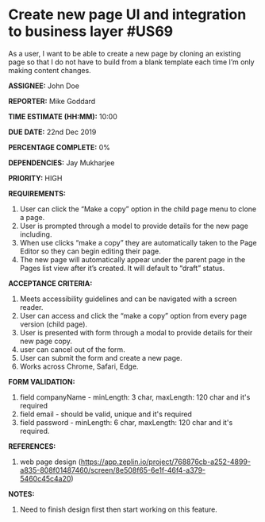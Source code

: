 # Create new page UI and integration to business layer #US69

As a user, I want to be able to create a new page by cloning an existing page so
that I do not have to build from a blank template each time I’m only making
content changes.

**ASSIGNEE:** John Doe

**REPORTER:** Mike Goddard

**TIME ESTIMATE (HH:MM):** 10:00

**DUE DATE:** 22nd Dec 2019

**PERCENTAGE COMPLETE:** 0%

**DEPENDENCIES:** Jay Mukharjee

**PRIORITY:** HIGH

**REQUIREMENTS:**

1. User can click the “Make a copy” option in the child page menu to clone a
   page.
2. User is prompted through a model to provide details for the new page
   including.
3. When use clicks “make a copy” they are automatically taken to the Page Editor
   so they can begin editing their page.
4. The new page will automatically appear under the parent page in the Pages
   list view after it’s created. It will default to “draft” status.

**ACCEPTANCE CRITERIA:**

1. Meets accessibility guidelines and can be navigated with a screen reader.
2. User can access and click the “make a copy” option from every page version
   (child page).
3. User is presented with form through a modal to provide details for their new
   page copy.
4. user can cancel out of the form.
5. User can submit the form and create a new page.
6. Works across Chrome, Safari, Edge.

**FORM VALIDATION:**

1. field companyName - minLength: 3 char, maxLength: 120 char and it's required
2. field email - should be valid, unique and it's required
3. field password - minLength: 6 char, maxLength: 120 char and it's required.

**REFERENCES:**

1. web page design
   (https://app.zeplin.io/project/768876cb-a252-4899-a835-808f01487460/screen/8e508f65-6e1f-46f4-a379-5460c45c4a20)

**NOTES:**

1. Need to finish design first then start working on this feature.
